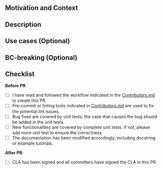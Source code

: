 <!--- Thanks for your contribution and we appreciate it a lot. The following instructions would make your pull request more healthy and more easily get feedback. If you do not understand some items, don't worry, just make the pull request and seek help from maintainers. -->

## Motivation and Context
<!--- Why is this change required? What problem does it solve? -->
<!--- If it fixes an open issue, please link to the issue here. -->


## Description
<!--- Describe your changes in detail. -->


## Use cases (Optional)
<!--- If this PR introduces a new feature, it is better to list some use cases here, and update the documentation. -->


## BC-breaking (Optional)
<!--- Does the modification introduce changes that break the backward-compatibility of the downstream repositories? -->
<!--- If so, please describe how it breaks the compatibility and how the downstream projects should modify their code to keep compatibility with this PR. -->


## Checklist
**Before PR**:

- [ ] I have read and followed the workflow indicated in the [Contributors.md](https://github.com/DeepLink-org/DIOPI/blob/main/Contributors.md) to create this PR.
- [ ] Pre-commit or linting tools indicated in [Contributors.md](https://github.com/DeepLink-org/DIOPI/blob/main/Contributors.md) are used to fix the potential lint issues.
- [ ] Bug fixes are covered by unit tests, the case that causes the bug should be added in the unit tests.
- [ ] New functionalities are covered by complete unit tests. If not, please add more unit test to ensure the correctness.
- [ ] The documentation has been modified accordingly, including docstring or example tutorials.

**After PR**:

- [ ] CLA has been signed and all committers have signed the CLA in this PR.


